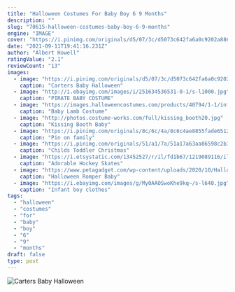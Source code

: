 ```yaml
---
title: "Halloween Costumes For Baby Boy 6 9 Months"
description: ""
slug: "70615-halloween-costumes-baby-boy-6-9-months"
engine: "IMAGE"
cover: "https://i.pinimg.com/originals/d5/07/3c/d5073c642fa6a0c9202a88655dbb9b4d.jpg"
date: "2021-09-11T19:41:16.231Z"
author: "Albert Howell"
ratingValue: "2.1"
reviewCount: "13"
images:
  - image: "https://i.pinimg.com/originals/d5/07/3c/d5073c642fa6a0c9202a88655dbb9b4d.jpg"
    caption: "Carters Baby Halloween"
  - image: "http://i.ebayimg.com/images/i/251634536531-0-1/s-l1000.jpg"
    caption: "PIRATE BABY COSTUME"
  - image: "https://images.halloweencostumes.com/products/40794/1-1/infant-baby-lamb.jpg"
    caption: "Baby Lamb Costume"
  - image: "http://photos.costume-works.com/full/kissing_booth20.jpg"
    caption: "Kissing Booth Baby"
  - image: "https://i.pinimg.com/originals/8c/6c/4a/8c6c4ae8855fade6512161e9b109f08a.jpg"
    caption: "Pin on family"
  - image: "https://i.pinimg.com/originals/51/a1/7a/51a17a63aa86598c2b3267825216ba38.jpg"
    caption: "Childs Toddler Christmas"
  - image: "https://i.etsystatic.com/13452527/r/il/fd1b67/1219089116/il_794xN.1219089116_gx0l.jpg"
    caption: "Adorable Hockey Skates"
  - image: "https://www.petagadget.com/wp-content/uploads/2020/10/Halloween-Romper-Baby-HalloweenHarem-RomperMy-first.jpg"
    caption: "Halloween Romper Baby"
  - image: "https://i.ebayimg.com/images/g/My0AAOSwoKhe9kq~/s-l640.jpg"
    caption: "Infant boy clothes"
tags:
  - "halloween"
  - "costumes"
  - "for"
  - "baby"
  - "boy"
  - "6"
  - "9"
  - "months"
draft: false
type: post
---
```



![Carters Baby Halloween](https://i.pinimg.com/originals/d5/07/3c/d5073c642fa6a0c9202a88655dbb9b4d.jpg "Carters Baby Halloween")


<!--inArticleAds-->

<!--galleryOne-->


<!--inArticleAds-->

<!--galleryTwo-->


<!--galleryThree-->

